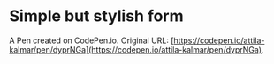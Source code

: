 # Simple but stylish form

A Pen created on CodePen.io. Original URL: [https://codepen.io/attila-kalmar/pen/dyprNGa](https://codepen.io/attila-kalmar/pen/dyprNGa).


